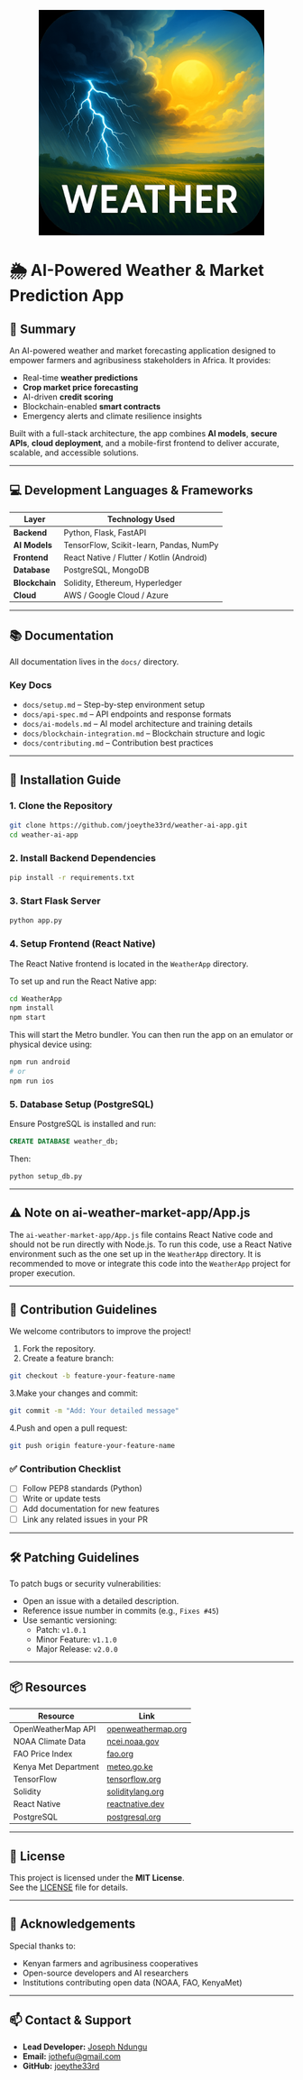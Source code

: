 <p align="center">
  <img src="ai-weather-market-app/Assets/ai-weather-app-logo.png" alt="AI Weather App" width="400">
</p>

# 🌦️ AI-Powered Weather & Market Prediction App

## 📘 Summary

An AI-powered weather and market forecasting application designed to empower farmers and agribusiness stakeholders in Africa. It provides:

- Real-time **weather predictions**
- **Crop market price forecasting**
- AI-driven **credit scoring**
- Blockchain-enabled **smart contracts**
- Emergency alerts and climate resilience insights

Built with a full-stack architecture, the app combines **AI models**, **secure APIs**, **cloud deployment**, and a mobile-first frontend to deliver accurate, scalable, and accessible solutions.

---

## 💻 Development Languages & Frameworks

| Layer        | Technology Used                          |
|--------------|-------------------------------------------|
| **Backend**  | Python, Flask, FastAPI                    |
| **AI Models**| TensorFlow, Scikit-learn, Pandas, NumPy   |
| **Frontend** | React Native / Flutter / Kotlin (Android)|
| **Database** | PostgreSQL, MongoDB                      |
| **Blockchain**| Solidity, Ethereum, Hyperledger          |
| **Cloud**    | AWS / Google Cloud / Azure               |

---

## 📚 Documentation

All documentation lives in the `docs/` directory.

### Key Docs

- `docs/setup.md` – Step-by-step environment setup
- `docs/api-spec.md` – API endpoints and response formats
- `docs/ai-models.md` – AI model architecture and training details
- `docs/blockchain-integration.md` – Blockchain structure and logic
- `docs/contributing.md` – Contribution best practices

---

## 🚀 Installation Guide

### 1. **Clone the Repository**

```bash
git clone https://github.com/joeythe33rd/weather-ai-app.git
cd weather-ai-app
```

### 2. **Install Backend Dependencies**

```bash
pip install -r requirements.txt
```

### 3. **Start Flask Server**

```bash
python app.py
```

### 4. **Setup Frontend (React Native)**

The React Native frontend is located in the `WeatherApp` directory.

To set up and run the React Native app:

```bash
cd WeatherApp
npm install
npm start
```

This will start the Metro bundler. You can then run the app on an emulator or physical device using:

```bash
npm run android
# or
npm run ios
```

### 5. **Database Setup (PostgreSQL)**

Ensure PostgreSQL is installed and run:

```sql
CREATE DATABASE weather_db;
```

Then:

```bash
python setup_db.py
```

---

## ⚠️ Note on ai-weather-market-app/App.js

The `ai-weather-market-app/App.js` file contains React Native code and should not be run directly with Node.js. To run this code, use a React Native environment such as the one set up in the `WeatherApp` directory. It is recommended to move or integrate this code into the `WeatherApp` project for proper execution.

---

## 🤝 Contribution Guidelines

We welcome contributors to improve the project!

1. Fork the repository.
2. Create a feature branch:

```bash
git checkout -b feature-your-feature-name
```

3.Make your changes and commit:

```bash
git commit -m "Add: Your detailed message"
```

4.Push and open a pull request:

```bash
git push origin feature-your-feature-name
```

### ✅ Contribution Checklist

- [ ] Follow PEP8 standards (Python)
- [ ] Write or update tests
- [ ] Add documentation for new features
- [ ] Link any related issues in your PR

---

## 🛠️ Patching Guidelines

To patch bugs or security vulnerabilities:

- Open an issue with a detailed description.
- Reference issue number in commits (e.g., `Fixes #45`)
- Use semantic versioning:
  - Patch: `v1.0.1`
  - Minor Feature: `v1.1.0`
  - Major Release: `v2.0.0`

---

## 📦 Resources

| Resource              | Link                                                   |
|-----------------------|--------------------------------------------------------|
| OpenWeatherMap API    | [openweathermap.org](https://openweathermap.org/api)   |
| NOAA Climate Data     | [ncei.noaa.gov](https://www.ncei.noaa.gov/)            |
| FAO Price Index       | [fao.org](https://www.fao.org/worldfoodsituation/)     |
| Kenya Met Department  | [meteo.go.ke](https://www.meteo.go.ke/)                |
| TensorFlow            | [tensorflow.org](https://www.tensorflow.org/)          |
| Solidity              | [soliditylang.org](https://docs.soliditylang.org/)     |
| React Native          | [reactnative.dev](https://reactnative.dev/)            |
| PostgreSQL            | [postgresql.org](https://www.postgresql.org/)          |

---

## 📄 License

This project is licensed under the **MIT License**.  
See the [LICENSE](./LICENSE) file for details.

---

## 🙌 Acknowledgements

Special thanks to:

- Kenyan farmers and agribusiness cooperatives
- Open-source developers and AI researchers
- Institutions contributing open data (NOAA, FAO, KenyaMet)

---

## 📫 Contact & Support

- **Lead Developer:** [Joseph Ndungu](https://www.linkedin.com/in/joseph-ndungu-74431b135/)
- **Email:** [jothefu@gmail.com](mailto:jothefu@gmail.com)
- **GitHub:** [joeythe33rd](https://github.com/joeythe33rd)
